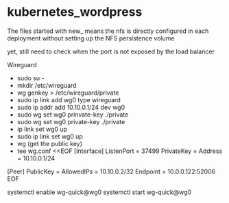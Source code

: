 # kubernetes_wordpress

The files started with new_ means the nfs is directly configured in each deployment without setting up the NFS persistence volume

yet, still need to check when the port is not exposed by the load balancer



Wireguard
  - sudo su -
  - mkdir /etc/wireguard
  - wg genkey > /etc/wireguard/private
  - sudo ip link add wg0 type wireguard
  - sudo ip addr add 10.10.0.1/24 dev wg0
  - sudo wg set wg0 prinvate-key ./private
  - sudo wg set wg0 private-key ./private
  - ip link set wg0 up
  - sudo ip link set wg0 up
  - wg (get the public key)
  - tee wg.conf <<EOF
  [Interface]
  ListenPort = 37499
  PrivateKey = <privatekey>
  Address = 10.10.0.1/24

  [Peer]
  PublicKey = <publickey>
  AllowedIPs = 10.10.0.2/32
  Endpoint = 10.0.0.122:52006
  EOF
  
  systemctl enable wg-quick@wg0
  systemctl start wg-quick@wg0

  
